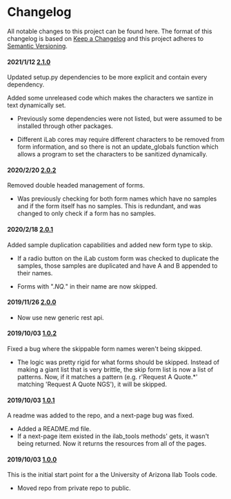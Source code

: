 # Changelog

All notable changes to this project can be found here.
The format of this changelog is based on [Keep a Changelog](https://keepachangelog.com/en/1.0.0/) and this project adheres to [Semantic Versioning](https://semver.org/spec/v2.0.0.html).

#### 2021/1/12 [2.1.0](https://github.com/UACoreFacilitiesIT/UA-Ilab-Tools)

Updated setup.py dependencies to be more explicit and contain every dependency.

Added some unreleased code which makes the characters we santize in text dynamically set.

- Previously some dependencies were not listed, but were assumed to be installed through other packages.

- Different iLab cores may require different characters to be removed from form information, and so there is not an update_globals function which allows a program to set the characters to be sanitized dynamically.

#### 2020/2/20 [2.0.2](https://github.com/UACoreFacilitiesIT/UA-Ilab-Tools)

Removed double headed management of forms.

- Was previously checking for both form names which have no samples and if the form itself has no samples. This is redundant, and was changed to only check if a form has no samples.

#### 2020/2/18 [2.0.1](https://github.com/UACoreFacilitiesIT/UA-Ilab-Tools)

Added sample duplication capabilities and added new form type to skip.

- If a radio button on the iLab custom form was checked to duplicate the samples, those samples are duplicated and have A and B appended to their names.

- Forms with ".*NQ.*" in their name are now skipped.

#### 2019/11/26 [2.0.0](https://github.com/UACoreFacilitiesIT/UA-Ilab-Tools)

- Now use new generic rest api.

#### 2019/10/03 [1.0.2](https://github.com/UACoreFacilitiesIT/UA-Ilab-Tools/7db70f277f2160b302bf32b2a795215756d34dc2)

Fixed a bug where the skippable form names weren't being skipped.

- The logic was pretty rigid for what forms should be skipped. Instead of making a giant list that is very brittle, the skip form list is now a list of patterns. Now, if it matches a pattern (e.g. r'Request A Quote.*' matching 'Request A Quote NGS'), it will be skipped.

#### 2019/10/03 [1.0.1](https://github.com/UACoreFacilitiesIT/UA-Ilab-Tools/commit/db56bca84a2206e23842a1533307d73930532514)

A readme was added to the repo, and a next-page bug was fixed.

- Added a README.md file.
- If a next-page item existed in the ilab_tools methods' gets, it wasn't being returned. Now it returns the resources from all of the pages.

#### 2019/10/03 [1.0.0](https://github.com/UACoreFacilitiesIT/UA-Ilab-Tools/commit/bb31724b3cb92370a02dab0fd42d30705e62bbcf)

This is the initial start point for a the University of Arizona Ilab Tools code.

- Moved repo from private repo to public.
